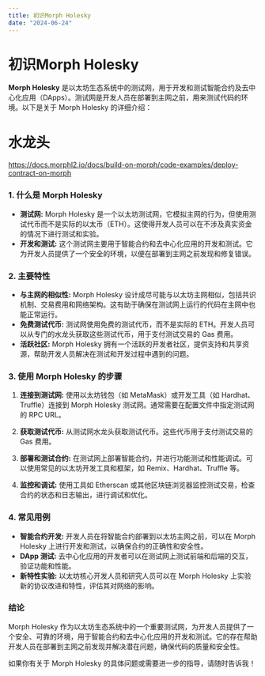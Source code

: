 ```yaml
---
title: 初识Morph Holesky
date: "2024-06-24"
---
```


# 初识Morph Holesky
**Morph Holesky** 是以太坊生态系统中的测试网，用于开发和测试智能合约及去中心化应用（DApps）。测试网是开发人员在部署到主网之前，用来测试代码的环境。以下是关于 Morph Holesky 的详细介绍：

# 水龙头
https://docs.morphl2.io/docs/build-on-morph/code-examples/deploy-contract-on-morph

### 1. 什么是 Morph Holesky
- **测试网:** Morph Holesky 是一个以太坊测试网，它模拟主网的行为，但使用测试代币而不是实际的以太币（ETH）。这使得开发人员可以在不涉及真实资金的情况下进行测试和实验。
- **开发和测试:** 这个测试网主要用于智能合约和去中心化应用的开发和测试。它为开发人员提供了一个安全的环境，以便在部署到主网之前发现和修复错误。

### 2. 主要特性
- **与主网的相似性:** Morph Holesky 设计成尽可能与以太坊主网相似，包括共识机制、交易费用和网络架构。这有助于确保在测试网上运行的代码在主网中也能正常运行。
- **免费测试代币:** 测试网使用免费的测试代币，而不是实际的 ETH。开发人员可以从专门的水龙头获取这些测试代币，用于支付测试交易的 Gas 费用。
- **活跃社区:** Morph Holesky 拥有一个活跃的开发者社区，提供支持和共享资源，帮助开发人员解决在测试和开发过程中遇到的问题。

### 3. 使用 Morph Holesky 的步骤
1. **连接到测试网:** 使用以太坊钱包（如 MetaMask）或开发工具（如 Hardhat、Truffle）连接到 Morph Holesky 测试网。通常需要在配置文件中指定测试网的 RPC URL。
   
2. **获取测试代币:** 从测试网水龙头获取测试代币。这些代币用于支付测试交易的 Gas 费用。
   
3. **部署和测试合约:** 在测试网上部署智能合约，并进行功能测试和性能调试。可以使用常见的以太坊开发工具和框架，如 Remix、Hardhat、Truffle 等。
   
4. **监控和调试:** 使用工具如 Etherscan 或其他区块链浏览器监控测试交易，检查合约的状态和日志输出，进行调试和优化。

### 4. 常见用例
- **智能合约开发:** 开发人员在将智能合约部署到以太坊主网之前，可以在 Morph Holesky 上进行开发和测试，以确保合约的正确性和安全性。
- **DApp 测试:** 去中心化应用的开发者可以在测试网上测试前端和后端的交互，验证功能和性能。
- **新特性实验:** 以太坊核心开发人员和研究人员可以在 Morph Holesky 上实验新的协议改进和特性，评估其对网络的影响。

### 结论
Morph Holesky 作为以太坊生态系统中的一个重要测试网，为开发人员提供了一个安全、可靠的环境，用于智能合约和去中心化应用的开发和测试。它的存在帮助开发人员在部署到主网之前发现并解决潜在问题，确保代码的质量和安全性。

如果你有关于 Morph Holesky 的具体问题或需要进一步的指导，请随时告诉我！
